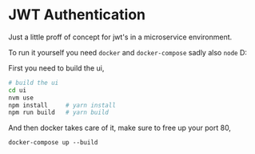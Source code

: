 # JWT Authentication

Just a little proff of concept for jwt's in a microservice environment.

To run it yourself you need `docker` and `docker-compose` sadly also `node` D:

First you need to build the ui,

```bash
# build the ui
cd ui
nvm use
npm install     # yarn install
npm run build   # yarn build
```

And then docker takes care of it, make sure to free up your port 80,

```
docker-compose up --build
```